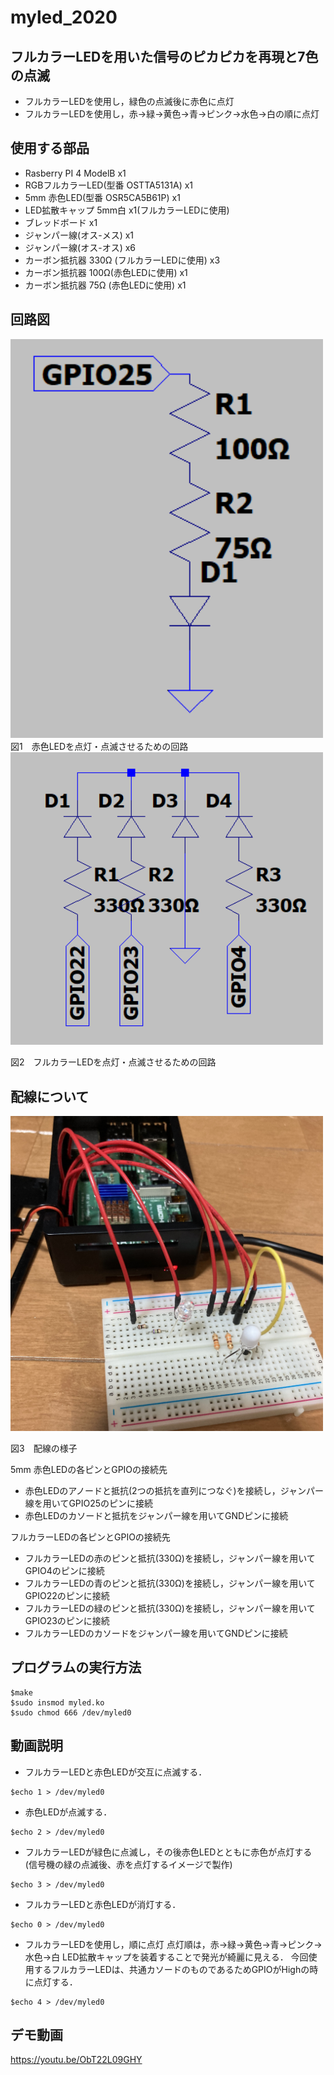 # myled_2020


## フルカラーLEDを用いた信号のピカピカを再現と7色の点滅

- フルカラーLEDを使用し，緑色の点滅後に赤色に点灯
- フルカラーLEDを使用し，赤→緑→黄色→青→ピンク→水色→白の順に点灯
## 使用する部品
- Rasberry PI 4 ModelB x1
- RGBフルカラーLED(型番 OSTTA5131A) x1
- 5mm 赤色LED(型番 OSR5CA5B61P) x1
- LED拡散キャップ 5mm白 x1(フルカラーLEDに使用)
- ブレッドボード x1
- ジャンパー線(オス-メス) x1
- ジャンパー線(オス-オス) x6
- カーボン抵抗器 330Ω (フルカラーLEDに使用) x3
- カーボン抵抗器 100Ω(赤色LEDに使用) x1
- カーボン抵抗器 75Ω (赤色LEDに使用) x1

## 回路図

<img src = "./images/5mmLED1.png" width="500">
図1　赤色LEDを点灯・点滅させるための回路

<img src = "./images/RGBLED1.png" width="500">

図2　フルカラーLEDを点灯・点滅させるための回路

## 配線について
<img src = "./images/imag1.jpeg" width="500">

図3　配線の様子

5mm 赤色LEDの各ピンとGPIOの接続先
- 赤色LEDのアノードと抵抗(2つの抵抗を直列につなぐ)を接続し，ジャンパー線を用いてGPIO25のピンに接続
- 赤色LEDのカソードと抵抗をジャンパー線を用いてGNDピンに接続

フルカラーLEDの各ピンとGPIOの接続先
- フルカラーLEDの赤のピンと抵抗(330Ω)を接続し，ジャンパー線を用いてGPIO4のピンに接続
- フルカラーLEDの青のピンと抵抗(330Ω)を接続し，ジャンパー線を用いてGPIO22のピンに接続
- フルカラーLEDの緑のピンと抵抗(330Ω)を接続し，ジャンパー線を用いてGPIO23のピンに接続
- フルカラーLEDのカソードをジャンパー線を用いてGNDピンに接続



## プログラムの実行方法

```
$make
$sudo insmod myled.ko
$sudo chmod 666 /dev/myled0
```

## 動画説明

- フルカラーLEDと赤色LEDが交互に点滅する．
```
$echo 1 > /dev/myled0
```

- 赤色LEDが点滅する．
```
$echo 2 > /dev/myled0
```

- フルカラーLEDが緑色に点滅し，その後赤色LEDとともに赤色が点灯する
(信号機の緑の点滅後、赤を点灯するイメージで製作)
```
$echo 3 > /dev/myled0
```

- フルカラーLEDと赤色LEDが消灯する．
```
$echo 0 > /dev/myled0
```

- フルカラーLEDを使用し，順に点灯
点灯順は，赤→緑→黄色→青→ピンク→水色→白
LED拡散キャップを装着することで発光が綺麗に見える．
今回使用するフルカラーLEDは、共通カソードのものであるためGPIOがHighの時に点灯する．
```
$echo 4 > /dev/myled0
```

## デモ動画
https://youtu.be/ObT22L09GHY


